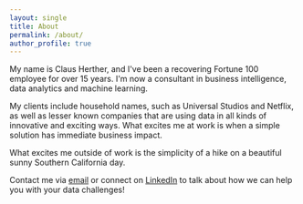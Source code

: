 ```yaml
---
layout: single
title: About
permalink: /about/
author_profile: true
---
```


My name is Claus Herther, and I've been a recovering Fortune 100 employee for over 15 years. I'm now a consultant in business intelligence, data analytics and machine learning.

My clients include household names, such as Universal Studios and Netflix, as well as lesser known companies that are using data in all kinds of innovative and exciting ways. What excites me at work is when a simple solution has immediate business impact.

What excites me outside of work is the simplicity of a hike on a beautiful sunny Southern California day.

Contact me via [email](mailto:claus@calogica.com) or connect on [LinkedIn](https://www.linkedin.com/in/clausherther) to talk about how we can help you with your data challenges!
